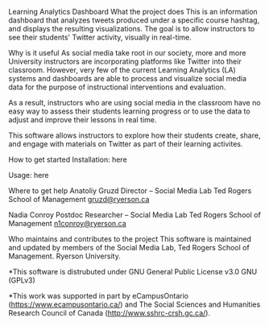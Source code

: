 Learning Analytics Dashboard
What the project does
This is an information dashboard that analyzes tweets produced under a specific course hashtag, and displays the resulting visualizations. The goal is to allow instructors to see their students' Twitter activity, visually in real-time.

Why is it useful
As social media take root in our society, more and more University instructors are incorporating platforms like Twitter into their classroom. However, very few of the current Learning Analytics (LA) systems and dashboards are able to process and visualize social media data for the purpose of instructional interventions and evaluation.

As a result, instructors who are using social media in the classroom have no easy way to assess their students learning progress or to use the data to adjust and improve their lessons in real time.

This software allows instructors to explore how their students create, share, and engage with materials on Twitter as part of their learning activites.

How to get started
Installation: here

Usage: here

Where to get help
Anatoliy Gruzd
Director – Social Media Lab
Ted Rogers School of Management
gruzd@ryerson.ca


Nadia Conroy
Postdoc Researcher – Social Media Lab
Ted Rogers School of Management
n1conroy@ryerson.ca

Who maintains and contributes to the project
This software is maintained and updated by members of the Social Media Lab, Ted Rogers School of Management. Ryerson University.

*This software is distrubuted under GNU General Public License v3.0 GNU (GPLv3)

*This work was supported in part by eCampusOntario (https://www.ecampusontario.ca/) and The Social Sciences and Humanities Research Council of Canada (http://www.sshrc-crsh.gc.ca/).
